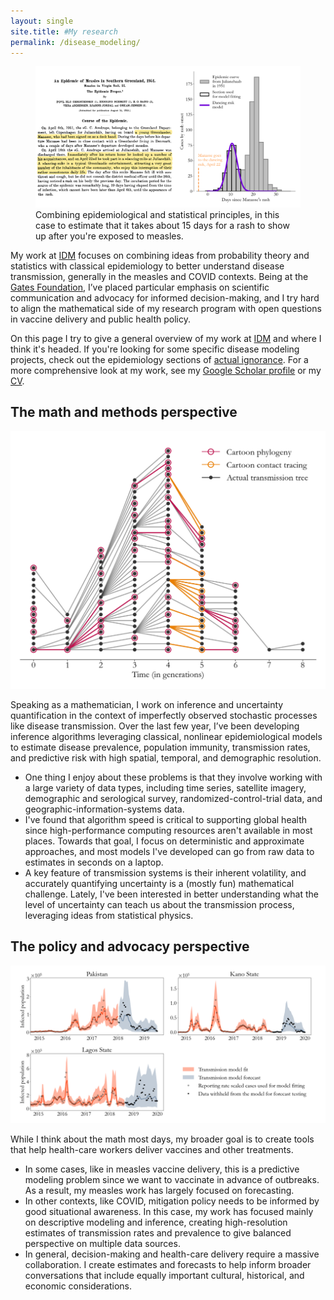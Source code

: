 ```yaml
---
layout: single
site.title: #My research
permalink: /disease_modeling/
---
```

<!-- Alternative to the header image above --> 
<figure>
<center> <img src="../assets/images/measles_time_to_rash.png" width="1200px" /> </center>
<figcaption>Combining epidemiological and statistical principles, in this case to estimate that it takes about 15 days for a rash to show up after you're exposed to measles.</figcaption>
</figure>

My work at [IDM](http://idmod.org) focuses on combining ideas from probability theory and statistics with classical epidemiology to better understand disease transmission, generally in the measles and COVID contexts. Being at the [Gates Foundation](https://www.gatesfoundation.org/), I’ve placed particular emphasis on scientific communication and advocacy for informed decision-making, and I try hard to align the mathematical side of my research program with open questions in vaccine delivery and public health policy.

On this page I try to give a general overview of my work at [IDM](http://idmod.org) and where I think it's headed. If you're looking for some specific disease modeling projects, check out the epidemiology sections of [actual ignorance](https://nthakkar.github.io/actual_ignorance/). For a more comprehensive look at my work, see my [Google Scholar profile](https://scholar.google.com/citations?user=4XfFTrEAAAAJ&hl=en&oi=ao) or my [CV](../assets/docs/CV.pdf). 

The math and methods perspective
--------------------------------------------
<center> <img src="../assets/images/cartoon_tree.png" width="600px" /> </center>

Speaking as a mathematician, I work on inference and uncertainty quantification in the context of imperfectly observed stochastic processes like disease transmission. Over the last few year, I’ve been developing inference algorithms leveraging classical, nonlinear epidemiological models to estimate disease prevalence, population immunity, transmission rates, and predictive risk with high spatial, temporal, and demographic resolution. 
<ul>
  <li>One thing I enjoy about these problems is that they involve working with a large variety of data types, including time series, satellite imagery, demographic and serological survey, randomized-control-trial data, and geographic-information-systems data.</li>
  <li>I've found that algorithm speed is critical to supporting global health since high-performance computing resources aren't available in most places. Towards that goal, I focus on deterministic and approximate approaches, and most models I've developed can go from raw data to estimates in seconds on a laptop.</li>
  <li>A key feature of transmission systems is their inherent volatility, and accurately quantifying uncertainty is a (mostly fun) mathematical challenge. Lately, I've been interested in better understanding what the level of uncertainty can teach us about the transmission process, leveraging ideas from statistical physics.</li>
</ul>

The policy and advocacy perspective
--------------------------------------------
<center> <img src="../assets/images/prediction_test.png" width="800px" /> </center>

While I think about the math most days, my broader goal is to create tools that help health-care workers deliver vaccines and other treatments. 
<ul>
  <li>In some cases, like in measles vaccine delivery, this is a predictive modeling problem since we want to vaccinate in advance of outbreaks. As a result, my measles work has largely focused on forecasting.</li>
  <li>In other contexts, like COVID, mitigation policy needs to be informed by good situational awareness. In this case, my work has focused mainly on descriptive modeling and inference, creating high-resolution estimates of transmission rates and prevalence to give balanced perspective on multiple data sources.</li>
  <li>In general, decision-making and health-care delivery require a massive collaboration. I create estimates and forecasts to help inform broader conversations that include equally important cultural, historical, and economic considerations.</li>
</ul>

